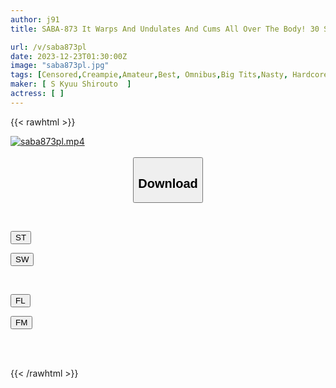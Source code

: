 ```yaml
---
author: j91
title: SABA-873 It Warps And Undulates And Cums All Over The Body! 30 Super Shy And Estrus Beautiful Girls Experience Their First Uterine Busted Muscle Piston BEST 5 Hours

url: /v/saba873pl
date: 2023-12-23T01:30:00Z
image: "saba873pl.jpg"
tags: [Censored,Creampie,Amateur,Best, Omnibus,Big Tits,Nasty, Hardcore,4HR+	 ]
maker: [ S Kyuu Shirouto  ]
actress: [ ]
---
```



{{< rawhtml >}}

<div class="video" data-videoid="A3pkQ6BM1oSXYwk">
    <a href="javascript:;">
        <img src="/v/saba873pl/saba873pl.jpg" width="WIDTH" height="HEIGHT" alt="saba873pl.mp4" loading="lazy">
    </a>
</div>

<script type="text/javascript" src="https://j91.asia/asset/on-demand-st.js"></script>

<br>
  <link rel="stylesheet" href="https://j91.asia/asset/bs5.css">
  
  <center>
  <button class="btn btn-primary" type="button" data-bs-toggle="collapse" data-bs-target=".multi-collapse" aria-expanded="false" aria-controls="multiCollapseExample1 multiCollapseExample2"><h2>Download</h2></button></center>
</p>
<div class="row">
  <div class="col">
    <div class="collapse multi-collapse" id="multiCollapseExample1">
      <div class="card card-body">
	      	      <br>
<div class="buttons">  
<p><a href="https://streamtape.to/v/A3pkQ6BM1oSXYwk" target="_blank"><button class="btn-hover color-3"><i class="fa fa-download"></i> ST</button></a></p>
<p><a href="https://flaswish.com/l6q6ahp19n61" target="_blank"><button class="btn-hover color-2"><i class="fa fa-download"></i> SW</button></a></p></div>
    </div>
  </div>
</div>
  <div class="col">
    <div class="collapse multi-collapse" id="multiCollapseExample2">
      <div class="card card-body">
	      <br>
<div class="buttons">
<p><a href="javascript:;" target="_blank"><button class="btn-hover color-9"><i class="fa fa-download"></i> FL</button></a></p>
<p><a href="javascript:;" target="_blank"><button class="btn-hover color-8"><i class="fa fa-download"></i> FM</button></a></p></div>
<br><br>
      </div>
    </div>
  </div>
</div>

{{< /rawhtml >}}